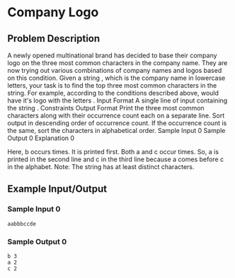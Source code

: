 # Company Logo

## Problem Description
A newly opened multinational brand has decided to base their company logo on the three most common characters in the company name. They are now trying out various combinations of company names and logos based on this condition. Given a string , which is the company name in lowercase letters, your task is to find the top three most common characters in the string.
For example, according to the conditions described above,
would have it's logo with the letters .
Input Format
A single line of input containing the string .
Constraints
Output Format
Print the three most common characters along with their occurrence count each on a separate line. 
Sort output in descending order of occurrence count. 
If the occurrence count is the same, sort the characters in alphabetical order.
Sample Input 0
Sample Output 0
Explanation 0

Here, b occurs  times. It is printed first.
Both a and c occur  times. So, a is printed in the second line and c in the third line because a comes before c in the alphabet.
Note: The string  has at least  distinct characters.

## Example Input/Output
### Sample Input 0
```
aabbbccde
```
### Sample Output 0
```
b 3
a 2
c 2
```

